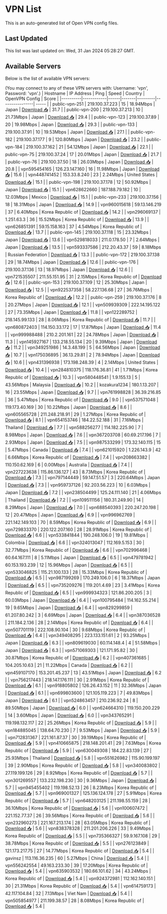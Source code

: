 # VPN List

This is an auto-generated list of Open VPN config files.

## Last Updated

This list was last updated on: Wed, 31 Jan 2024 05:28:27 GMT.

## Available Servers

Below is the list of available VPN servers:

(You may connect to any of these VPN servers with: Username: 'vpn', Password: 'vpn'.)
| Hostname | IP Address | Ping | Speed | Country | OpenVPN Config | Score |
|----------|------------|------|-------|---------|----------------| ----- |
| public-vpn-251 | 219.100.37.223 | 15 | 18.94Mbps | Japan | [Download 📥](./configs/server_0_JP.ovpn) | 31.7 |
| public-vpn-200 | 219.100.37.213 | 10 | 21.73Mbps | Japan | [Download 📥](./configs/server_1_JP.ovpn) | 29.4 |
| public-vpn-123 | 219.100.37.89 | 20 | 19.98Mbps | Japan | [Download 📥](./configs/server_2_JP.ovpn) | 29.3 |
| public-vpn-133 | 219.100.37.91 | 10 | 19.53Mbps | Japan | [Download 📥](./configs/server_3_JP.ovpn) | 27.1 |
| public-vpn-182 | 219.100.37.177 | 9 | 120.80Mbps | Japan | [Download 📥](./configs/server_4_JP.ovpn) | 23.2 |
| public-vpn-184 | 219.100.37.162 | 21 | 54.12Mbps | Japan | [Download 📥](./configs/server_5_JP.ovpn) | 22.1 |
| public-vpn-75 | 219.100.37.24 | 17 | 20.01Mbps | Japan | [Download 📥](./configs/server_6_JP.ovpn) | 21.7 |
| public-vpn-76 | 219.100.37.50 | 18 | 26.03Mbps | Japan | [Download 📥](./configs/server_7_JP.ovpn) | 20.8 |
| vpn595454165 | 126.23.147.160 | 16 | 11.98Mbps | Japan | [Download 📥](./configs/server_8_JP.ovpn) | 15.6 |
| vpn448741452 | 153.33.8.240 | 23 | 2.24Mbps | United States | [Download 📥](./configs/server_9_US.ovpn) | 15.1 |
| public-vpn-198 | 219.100.37.178 | 12 | 50.92Mbps | Japan | [Download 📥](./configs/server_10_JP.ovpn) | 15.1 |
| vpn628622660 | 187.188.79.182 | 10 | 12.03Mbps | Mexico | [Download 📥](./configs/server_11_MX.ovpn) | 15.1 |
| public-vpn-233 | 219.100.37.156 | 18 | 18.31Mbps | Japan | [Download 📥](./configs/server_12_JP.ovpn) | 14.9 |
| vpn960015618 | 59.13.146.219 | 37 | 6.40Mbps | Korea Republic of | [Download 📥](./configs/server_13_KR.ovpn) | 14.2 |
| vpn296069137 | 1.251.63.3 | 36 | 15.52Mbps | Korea Republic of | [Download 📥](./configs/server_14_KR.ovpn) | 13.9 |
| vpn626851391 | 59.15.158.163 | 37 | 4.54Mbps | Korea Republic of | [Download 📥](./configs/server_15_KR.ovpn) | 13.7 |
| public-vpn-145 | 219.100.37.118 | 15 | 23.32Mbps | Japan | [Download 📥](./configs/server_16_JP.ovpn) | 13.6 |
| vpn529818033 | 211.0.178.50 | 7 | 2.64Mbps | Japan | [Download 📥](./configs/server_17_JP.ovpn) | 13.5 |
| vpn593337586 | 212.20.43.37 | 59 | 8.18Mbps | Russian Federation | [Download 📥](./configs/server_18_RU.ovpn) | 13.3 |
| public-vpn-172 | 219.100.37.138 | 29 | 18.74Mbps | Japan | [Download 📥](./configs/server_19_JP.ovpn) | 12.6 |
| public-vpn-176 | 219.100.37.136 | 13 | 18.97Mbps | Japan | [Download 📥](./configs/server_20_JP.ovpn) | 12.6 |
| vpn721535507 | 211.55.151.95 | 31 | 2.15Mbps | Korea Republic of | [Download 📥](./configs/server_21_KR.ovpn) | 12.6 |
| public-vpn-153 | 219.100.37.109 | 12 | 25.30Mbps | Japan | [Download 📥](./configs/server_22_JP.ovpn) | 12.5 |
| vpn922537358 | 58.227.136.68 | 27 | 36.76Mbps | Korea Republic of | [Download 📥](./configs/server_23_KR.ovpn) | 12.2 |
| public-vpn-259 | 219.100.37.176 | 8 | 20.27Mbps | Japan | [Download 📥](./configs/server_24_JP.ovpn) | 12.1 |
| vpn509939309 | 222.14.195.122 | 27 | 73.35Mbps | Japan | [Download 📥](./configs/server_25_JP.ovpn) | 11.8 |
| vpn122289752 | 218.145.99.133 | 28 | 8.06Mbps | Korea Republic of | [Download 📥](./configs/server_26_KR.ovpn) | 11.7 |
| vpn680872403 | 114.150.33.172 | 17 | 17.87Mbps | Japan | [Download 📥](./configs/server_27_JP.ovpn) | 11.4 |
| vpn999988488 | 210.2.201.161 | 22 | 24.78Mbps | Japan | [Download 📥](./configs/server_28_JP.ovpn) | 11.3 |
| vpn145927167 | 133.218.55.134 | 20 | 9.39Mbps | Japan | [Download 📥](./configs/server_29_JP.ovpn) | 11.2 |
| vpn349251986 | 14.3.48.199 | 5 | 64.56Mbps | Japan | [Download 📥](./configs/server_30_JP.ovpn) | 10.7 |
| vpn175036895 | 36.13.29.81 | 2 | 78.94Mbps | Japan | [Download 📥](./configs/server_31_JP.ovpn) | 10.6 |
| vpn431396938 | 173.198.248.39 | 4 | 2.14Mbps | United States | [Download 📥](./configs/server_32_US.ovpn) | 10.4 |
| vpn284810375 | 118.176.36.81 | 41 | 1.71Mbps | Korea Republic of | [Download 📥](./configs/server_33_KR.ovpn) | 10.3 |
| vpn580448541 | 1.9.155.13 | 5 | 43.56Mbps | Malaysia | [Download 📥](./configs/server_34_MY.ovpn) | 10.2 |
| kozakura1234 | 180.1.13.207 | 16 | 23.55Mbps | Japan | [Download 📥](./configs/server_35_JP.ovpn) | 9.7 |
| vpn761998828 | 36.39.216.85 | 36 | 5.47Mbps | Korea Republic of | [Download 📥](./configs/server_36_KR.ovpn) | 9.0 |
| vpn537571048 | 119.173.40.169 | 30 | 10.22Mbps | Japan | [Download 📥](./configs/server_37_JP.ovpn) | 8.6 |
| vpn605565728 | 211.248.218.91 | 29 | 1.27Mbps | Korea Republic of | [Download 📥](./configs/server_38_KR.ovpn) | 8.1 |
| vpn654153746 | 184.22.52.188 | 31 | 7.16Mbps | Thailand | [Download 📥](./configs/server_39_TH.ovpn) | 7.7 |
| vpn588256277 | 114.182.225.90 | 7 | 8.98Mbps | Japan | [Download 📥](./configs/server_40_JP.ovpn) | 7.6 |
| vpn367203708 | 60.69.217.196 | 7 | 2.93Mbps | Japan | [Download 📥](./configs/server_41_JP.ovpn) | 7.5 |
| vpn987533299 | 173.32.140.115 | 15 | 5.47Mbps | Canada | [Download 📥](./configs/server_42_CA.ovpn) | 7.4 |
| vpn621015920 | 1.226.143.9 | 42 | 6.66Mbps | Korea Republic of | [Download 📥](./configs/server_43_KR.ovpn) | 7.4 |
| vpn208663382 | 110.150.62.169 | 6 | 0.00Mbps | Australia | [Download 📥](./configs/server_44_AU.ovpn) | 7.4 |
| vpn227223638 | 115.86.136.127 | 43 | 8.73Mbps | Korea Republic of | [Download 📥](./configs/server_45_KR.ovpn) | 7.3 |
| vpn797144449 | 59.147.51.57 | 3 | 220.64Mbps | Japan | [Download 📥](./configs/server_46_JP.ovpn) | 7.3 |
| vpn959737126 | 92.203.56.223 | 10 | 6.03Mbps | Japan | [Download 📥](./configs/server_47_JP.ovpn) | 7.2 |
| vpn238504499 | 125.24.111.140 | 21 | 4.06Mbps | Thailand | [Download 📥](./configs/server_48_TH.ovpn) | 7.2 |
| vpn109511156 | 180.31.249.90 | 14 | 8.29Mbps | Japan | [Download 📥](./configs/server_49_JP.ovpn) | 7.0 |
| vpn688540393 | 220.247.20.198 | 12 | 20.47Mbps | Japan | [Download 📥](./configs/server_50_JP.ovpn) | 6.9 |
| vpn996962769 | 221.142.149.103 | 70 | 8.59Mbps | Korea Republic of | [Download 📥](./configs/server_51_KR.ovpn) | 6.9 |
| vpn729833370 | 220.122.207.160 | 28 | 28.91Mbps | Korea Republic of | [Download 📥](./configs/server_52_KR.ovpn) | 6.6 |
| vpn533841844 | 190.248.106.0 | 19 | 19.81Mbps | Colombia | [Download 📥](./configs/server_53_CO.ovpn) | 6.6 |
| vpn324013047 | 112.169.5.153 | 30 | 32.77Mbps | Korea Republic of | [Download 📥](./configs/server_54_KR.ovpn) | 6.6 |
| vpn702996468 | 60.64.167.111 | 8 | 5.11Mbps | Japan | [Download 📥](./configs/server_55_JP.ovpn) | 6.5 |
| vpn479781942 | 60.153.193.239 | 12 | 15.96Mbps | Japan | [Download 📥](./configs/server_56_JP.ovpn) | 6.5 |
| vpn533046825 | 115.21.100.133 | 28 | 15.33Mbps | Korea Republic of | [Download 📥](./configs/server_57_KR.ovpn) | 6.5 |
| vpn987199269 | 170.249.106.0 | 6 | 18.37Mbps | Japan | [Download 📥](./configs/server_58_JP.ovpn) | 6.5 |
| vpn735209276 | 119.201.4.69 | 23 | 3.41Mbps | Korea Republic of | [Download 📥](./configs/server_59_KR.ovpn) | 6.5 |
| vpn999934323 | 121.86.200.205 | 3 | 60.03Mbps | Japan | [Download 📥](./configs/server_60_JP.ovpn) | 6.4 |
| vpn100795484 | 114.162.55.214 | 19 | 9.65Mbps | Japan | [Download 📥](./configs/server_61_JP.ovpn) | 6.4 |
| vpn829299859 | 61.207.80.242 | 3 | 6.69Mbps | Japan | [Download 📥](./configs/server_62_JP.ovpn) | 6.4 |
| vpn387036528 | 211.184.2.136 | 28 | 2.14Mbps | Korea Republic of | [Download 📥](./configs/server_63_KR.ovpn) | 6.4 |
| vpn507701119 | 222.108.90.104 | 30 | 9.68Mbps | Korea Republic of | [Download 📥](./configs/server_64_KR.ovpn) | 6.4 |
| vpn349408295 | 223.133.151.61 | 2 | 93.25Mbps | Japan | [Download 📥](./configs/server_65_JP.ovpn) | 6.3 |
| vpn809619030 | 60.114.148.4 | 4 | 51.58Mbps | Japan | [Download 📥](./configs/server_66_JP.ovpn) | 6.3 |
| vpn571069303 | 121.171.95.82 | 30 | 30.87Mbps | Korea Republic of | [Download 📥](./configs/server_67_KR.ovpn) | 6.2 |
| vpn407361685 | 104.205.10.63 | 21 | 11.22Mbps | Canada | [Download 📥](./configs/server_68_CA.ovpn) | 6.2 |
| vpn459107170 | 153.201.45.237 | 13 | 43.51Mbps | Japan | [Download 📥](./configs/server_69_JP.ovpn) | 6.2 |
| vpn756217443 | 218.147.176.111 | 30 | 2.91Mbps | Korea Republic of | [Download 📥](./configs/server_70_KR.ovpn) | 6.1 |
| vpn918805802 | 126.26.43.152 | 11 | 32.36Mbps | Japan | [Download 📥](./configs/server_71_JP.ovpn) | 6.1 |
| vpn699803600 | 121.105.119.223 | 7 | 49.83Mbps | Japan | [Download 📥](./configs/server_72_JP.ovpn) | 6.1 |
| vpn524863457 | 210.236.92.24 | 8 | 89.50Mbps | Japan | [Download 📥](./configs/server_73_JP.ovpn) | 6.0 |
| vpn624664310 | 119.150.200.229 | 14 | 3.60Mbps | Japan | [Download 📥](./configs/server_74_JP.ovpn) | 6.0 |
| vpn343765291 | 119.198.132.117 | 22 | 25.26Mbps | Korea Republic of | [Download 📥](./configs/server_75_KR.ovpn) | 5.9 |
| vpn184885045 | 138.64.70.230 | 7 | 9.53Mbps | Japan | [Download 📥](./configs/server_76_JP.ovpn) | 5.9 |
| vpn712831367 | 221.161.87.37 | 30 | 39.19Mbps | Korea Republic of | [Download 📥](./configs/server_77_KR.ovpn) | 5.9 |
| vpn410665875 | 218.148.201.41 | 29 | 7.63Mbps | Korea Republic of | [Download 📥](./configs/server_78_KR.ovpn) | 5.9 |
| vpn630049308 | 184.22.83.139 | 27 | 25.93Mbps | Thailand | [Download 📥](./configs/server_79_TH.ovpn) | 5.8 |
| vpn551626982 | 115.90.199.197 | 39 | 2.90Mbps | Korea Republic of | [Download 📥](./configs/server_80_KR.ovpn) | 5.8 |
| vpn340083802 | 27.119.199.126 | 29 | 8.92Mbps | Korea Republic of | [Download 📥](./configs/server_81_KR.ovpn) | 5.7 |
| vpn301269557 | 133.232.198.230 | 30 | 9.36Mbps | Japan | [Download 📥](./configs/server_82_JP.ovpn) | 5.7 |
| vpn945455402 | 119.198.52.13 | 26 | 8.23Mbps | Korea Republic of | [Download 📥](./configs/server_83_KR.ovpn) | 5.7 |
| vpn969001327 | 125.136.124.178 | 27 | 5.91Mbps | Korea Republic of | [Download 📥](./configs/server_84_KR.ovpn) | 5.7 |
| vpn648203125 | 211.198.55.159 | 28 | 36.10Mbps | Korea Republic of | [Download 📥](./configs/server_85_KR.ovpn) | 5.6 |
| vpn100607472 | 221.152.77.37 | 26 | 39.56Mbps | Korea Republic of | [Download 📥](./configs/server_86_KR.ovpn) | 5.6 |
| vpn232960273 | 221.167.213.174 | 28 | 63.05Mbps | Korea Republic of | [Download 📥](./configs/server_87_KR.ovpn) | 5.6 |
| vpn838378328 | 211.201.206.226 | 33 | 9.49Mbps | Korea Republic of | [Download 📥](./configs/server_88_KR.ovpn) | 5.5 |
| vpn735366327 | 59.9.167.108 | 29 | 38.78Mbps | Korea Republic of | [Download 📥](./configs/server_89_KR.ovpn) | 5.5 |
| vpn276123849 | 121.173.217.75 | 27 | 14.77Mbps | Korea Republic of | [Download 📥](./configs/server_90_KR.ovpn) | 5.4 |
| gavinsz | 113.116.36.235 | 60 | 5.27Mbps | China | [Download 📥](./configs/server_91_CN.ovpn) | 5.4 |
| vpn556242554 | 49.163.233.30 | 39 | 17.20Mbps | Korea Republic of | [Download 📥](./configs/server_92_KR.ovpn) | 5.4 |
| vpn635903532 | 180.66.101.62 | 34 | 43.24Mbps | Korea Republic of | [Download 📥](./configs/server_93_KR.ovpn) | 5.4 |
| vpn924372981 | 112.162.140.151 | 30 | 21.31Mbps | Korea Republic of | [Download 📥](./configs/server_94_KR.ovpn) | 5.4 |
| vpn614759173 | 42.117.104.84 | 32 | 7.13Mbps | Viet Nam | [Download 📥](./configs/server_95_VN.ovpn) | 5.4 |
| vpn505854977 | 211.199.38.57 | 28 | 8.08Mbps | Korea Republic of | [Download 📥](./configs/server_96_KR.ovpn) | 5.4 |
